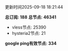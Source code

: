 更新时间2025-09-18 18:21:44

**总订阅: 188**
**总节点: 46341**
- vless节点: 25390
- hysteria2节点: 21

**google ping有效节点: 334**
